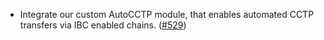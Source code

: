 - Integrate our custom AutoCCTP module, that enables automated CCTP transfers via IBC enabled chains. ([#529](https://github.com/noble-assets/noble/pull/529))
